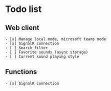 # Todo list

## Web client

    - [x] Manage local mode, microsoft teams mode
    - [x] SignalR connection
    - [ ] Search filter
    - [ ] Favorite sounds (async storage)
    - [ ] Current sound playing style

## Functions

    - [x] SignalR connection

